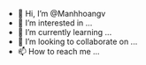 - 👋 Hi, I’m @Manhhoangv
- 👀 I’m interested in ...
- 🌱 I’m currently learning ...
- 💞️ I’m looking to collaborate on ...
- 📫 How to reach me ...

<!---
Manhhoangv/Manhhoangv is a ✨ special ✨ repository because its `README.md` (this file) appears on your GitHub profile.
You can click the Preview link to take a look at your changes.
--->
